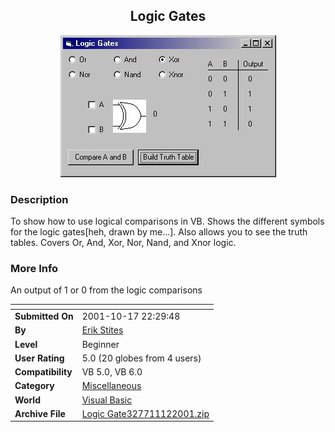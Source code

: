 ﻿<div align="center">

## Logic Gates

<img src="PIC200111252023324.jpg">
</div>

### Description

To show how to use logical comparisons in VB. Shows the different symbols for the logic gates[heh, drawn by me...]. Also allows you to see the truth tables. Covers Or, And, Xor, Nor, Nand, and Xnor logic.
 
### More Info
 
An output of 1 or 0 from the logic comparisons


<span>             |<span>
---                |---
**Submitted On**   |2001-10-17 22:29:48
**By**             |[Erik Stites](https://github.com/Planet-Source-Code/PSCIndex/blob/master/ByAuthor/erik-stites.md)
**Level**          |Beginner
**User Rating**    |5.0 (20 globes from 4 users)
**Compatibility**  |VB 5\.0, VB 6\.0
**Category**       |[Miscellaneous](https://github.com/Planet-Source-Code/PSCIndex/blob/master/ByCategory/miscellaneous__1-1.md)
**World**          |[Visual Basic](https://github.com/Planet-Source-Code/PSCIndex/blob/master/ByWorld/visual-basic.md)
**Archive File**   |[Logic Gate327711122001\.zip](https://github.com/Planet-Source-Code/erik-stites-logic-gates__1-28586/archive/master.zip)








